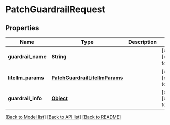 # PatchGuardrailRequest
## Properties

| Name | Type | Description | Notes |
|------------ | ------------- | ------------- | -------------|
| **guardrail\_name** | **String** |  | [optional] [default to null] |
| **litellm\_params** | [**PatchGuardrailLitellmParams**](PatchGuardrailLitellmParams.md) |  | [optional] [default to null] |
| **guardrail\_info** | [**Object**](.md) |  | [optional] [default to null] |

[[Back to Model list]](../README.md#documentation-for-models) [[Back to API list]](../README.md#documentation-for-api-endpoints) [[Back to README]](../README.md)

